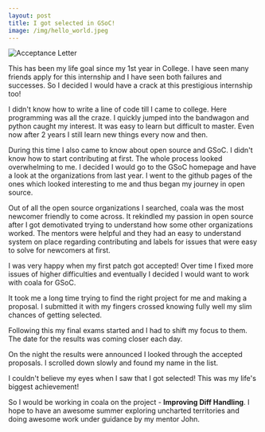 ```yaml
---
layout: post
title: I got selected in GSoC!
image: /img/hello_world.jpeg
---
```


![Acceptance Letter](https://i.imgur.com/UMx8cuT.png)

This has been my life goal since my 1st year in College. I have seen many friends apply for this internship and I have seen both failures and successes. So I decided I would have a crack at this prestigious internship too!

I didn't know how to write a line of code till I came to college. Here programming was all the craze. I quickly jumped into the bandwagon and python caught my interest. It was easy to learn but difficult to master. Even now after 2 years I still learn new things every now and then.

During this time I also came to know about open source and GSoC. I didn't know how to start contributing at first. The whole process looked overwhelming to me. I decided I would go to the GSoC homepage and have a look at the organizations from last year. I went to the github pages of the ones which looked interesting to me and thus began my journey in open source. 

Out of all the open source organizations I searched, coala was the most newcomer friendly to come across. It rekindled my passion in open source after I got demotivated trying to understand how some other organizations worked. The mentors were helpful and they had an easy to understand system on place regarding contributing and labels for issues that were easy to solve for newcomers at first.

I was very happy when my first patch got accepted! Over time I fixed more issues of higher difficulties and eventually I decided I would want to work with coala for GSoC. 

It took me a long time trying to find the right project for me and making a proposal. I submitted it with my fingers crossed knowing fully well my slim chances of getting selected.

Following this my final exams started and I had to shift my focus to them. The date for the results was coming closer each day. 

On the night the results were announced I looked through the accepted proposals. I scrolled down slowly and found my name in the list.

I couldn't believe my eyes when I saw that I got selected! This was my life's biggest achievement! 

So I would be working in coala on the project - **Improving Diff Handling**. I hope to have an awesome summer exploring uncharted territories and doing awesome work under guidance by my mentor John. 
